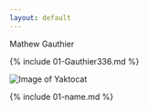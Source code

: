 ```yaml
---
layout: default
---
```

Mathew Gauthier

{% include 01-Gauthier336.md %}

![Image of Yaktocat](https://octodex.github.com/images/yaktocat.png)

{% include 01-name.md %}

